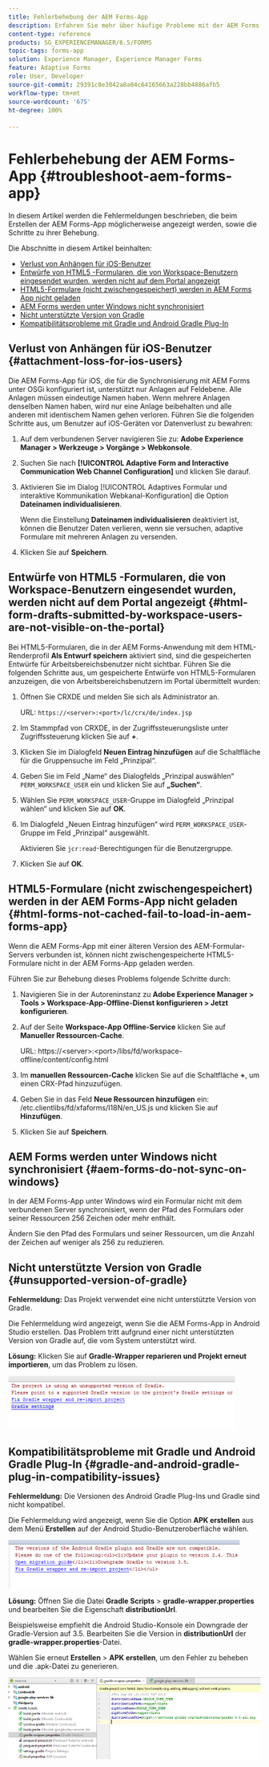```yaml
---
title: Fehlerbehebung der AEM Forms-App
description: Erfahren Sie mehr über häufige Probleme mit der AEM Forms-App und wie Sie diese beheben können.
content-type: reference
products: SG_EXPERIENCEMANAGER/6.5/FORMS
topic-tags: forms-app
solution: Experience Manager, Experience Manager Forms
feature: Adaptive Forms
role: User, Developer
source-git-commit: 29391c8e3042a8a04c64165663a228bb4886afb5
workflow-type: tm+mt
source-wordcount: '675'
ht-degree: 100%

---
```


# Fehlerbehebung der AEM Forms-App {#troubleshoot-aem-forms-app}

In diesem Artikel werden die Fehlermeldungen beschrieben, die beim Erstellen der AEM Forms-App möglicherweise angezeigt werden, sowie die Schritte zu ihrer Behebung.

Die Abschnitte in diesem Artikel beinhalten:

* [Verlust von Anhängen für iOS-Benutzer](/help/forms/using/issues-aem-forms-app.md#attachment-loss-for-ios-users)
* [Entwürfe von HTML5 -Formularen, die von Workspace-Benutzern eingesendet wurden, werden nicht auf dem Portal angezeigt](/help/forms/using/issues-aem-forms-app.md#html-form-drafts-submitted-by-workspace-users-are-not-visible-on-the-portal)
* [HTML5-Formulare (nicht zwischengespeichert) werden in AEM Forms App nicht geladen](/help/forms/using/issues-aem-forms-app.md#html-forms-not-cached-fail-to-load-in-aem-forms-app)
* [AEM Forms werden unter Windows nicht synchronisiert](/help/forms/using/issues-aem-forms-app.md#aem-forms-do-not-sync-on-windows)
* [Nicht unterstützte Version von Gradle](/help/forms/using/issues-aem-forms-app.md#unsupported-version-of-gradle)
* [Kompatibilitätsprobleme mit Gradle und Android Gradle Plug-In](/help/forms/using/issues-aem-forms-app.md#gradle-and-android-gradle-plug-in-compatibility-issues)

## Verlust von Anhängen für iOS-Benutzer {#attachment-loss-for-ios-users}

Die AEM Forms-App für iOS, die für die Synchronisierung mit AEM Forms unter OSGi konfiguriert ist, unterstützt nur Anlagen auf Feldebene. Alle Anlagen müssen eindeutige Namen haben. Wenn mehrere Anlagen denselben Namen haben, wird nur eine Anlage beibehalten und alle anderen mit identischem Namen gehen verloren. Führen Sie die folgenden Schritte aus, um Benutzer auf iOS-Geräten vor Datenverlust zu bewahren:

1. Auf dem verbundenen Server navigieren Sie zu: **Adobe Experience Manager > Werkzeuge > Vorgänge > Webkonsole**.
1. Suchen Sie nach **[!UICONTROL Adaptive Form and Interactive Communication Web Channel Configuration]** und klicken Sie darauf.
1. Aktivieren Sie im Dialog [!UICONTROL Adaptives Formular und interaktive Kommunikation Webkanal-Konfiguration] die Option **Dateinamen individualisieren**.

   Wenn die Einstellung **Dateinamen individualisieren** deaktiviert ist, können die Benutzer Daten verlieren, wenn sie versuchen, adaptive Formulare mit mehreren Anlagen zu versenden.

1. Klicken Sie auf **Speichern**.

## Entwürfe von HTML5 -Formularen, die von Workspace-Benutzern eingesendet wurden, werden nicht auf dem Portal angezeigt {#html-form-drafts-submitted-by-workspace-users-are-not-visible-on-the-portal}

Bei HTML5-Formularen, die in der AEM Forms-Anwendung mit dem HTML-Renderprofil **Als Entwurf speichern** aktiviert sind, sind die gespeicherten Entwürfe für Arbeitsbereichsbenutzer nicht sichtbar. Führen Sie die folgenden Schritte aus, um gespeicherte Entwürfe von HTML5-Formularen anzuzeigen, die von Arbeitsbereichsbenutzern im Portal übermittelt wurden:

1. Öffnen Sie CRXDE und melden Sie sich als Administrator an.

   URL: `https://<server>:<port>/lc/crx/de/index.jsp`

1. Im Stammpfad von CRXDE, in der Zugriffssteuerungsliste unter Zugriffssteuerung klicken Sie auf **+**.
1. Klicken Sie im Dialogfeld **Neuen Eintrag hinzufügen** auf die Schaltfläche für die Gruppensuche im Feld „Prinzipal“.
1. Geben Sie im Feld „Name“ des Dialogfelds „Prinzipal auswählen“ `PERM_WORKSPACE_USER` ein und klicken Sie auf **„Suchen“**. 
1. Wählen Sie `PERM_WORKSPACE_USER`-Gruppe im Dialogfeld „Prinzipal wählen“ und klicken Sie auf **OK**.
1. Im Dialogfeld „Neuen Eintrag hinzufügen“ wird `PERM_WORKSPACE_USER`-Gruppe im Feld „Prinzipal“ ausgewählt.

    Aktivieren Sie `jcr:read`-Berechtigungen für die Benutzergruppe.

1. Klicken Sie auf **OK**.

## HTML5-Formulare (nicht zwischengespeichert) werden in der AEM Forms-App nicht geladen {#html-forms-not-cached-fail-to-load-in-aem-forms-app}

Wenn die AEM Forms-App mit einer älteren Version des AEM-Formular-Servers verbunden ist, können nicht zwischengespeicherte HTML5-Formulare nicht in der AEM Forms-App geladen werden.

Führen Sie zur Behebung dieses Problems folgende Schritte durch:

1. Navigieren Sie in der Autoreninstanz zu **Adobe Experience Manager > Tools > Workspace-App-Offline-Dienst konfigurieren > Jetzt konfigurieren**.
1. Auf der Seite **Workspace-App Offline-Service** klicken Sie auf **Manueller Ressourcen-Cache**.

   URL: https://&lt;server>:&lt;port>/libs/fd/workspace-offline/content/config.html

1. Im **manuellen Ressourcen-Cache** klicken Sie auf die Schaltfläche **+**, um einen CRX-Pfad hinzuzufügen.
1. Geben Sie in das Feld **Neue Ressourcen hinzufügen** ein: /etc.clientlibs/fd/xfaforms/I18N/en_US.js und klicken Sie auf **Hinzufügen**.
1. Klicken Sie auf **Speichern**.

## AEM Forms werden unter Windows nicht synchronisiert {#aem-forms-do-not-sync-on-windows}

In der AEM Forms-App unter Windows wird ein Formular nicht mit dem verbundenen Server synchronisiert, wenn der Pfad des Formulars oder seiner Ressourcen 256 Zeichen oder mehr enthält.

Ändern Sie den Pfad des Formulars und seiner Ressourcen, um die Anzahl der Zeichen auf weniger als 256 zu reduzieren.

## Nicht unterstützte Version von Gradle {#unsupported-version-of-gradle}

**Fehlermeldung:** Das Projekt verwendet eine nicht unterstützte Version von Gradle.

Die Fehlermeldung wird angezeigt, wenn Sie die AEM Forms-App in Android Studio erstellen. Das Problem tritt aufgrund einer nicht unterstützten Version von Gradle auf, die vom System unterstützt wird.

**Lösung:** Klicken Sie auf **Gradle-Wrapper reparieren und Projekt erneut importieren**, um das Problem zu lösen.

![gradle_unsupported_version](assets/gradle_unsupported_version.png)

## Kompatibilitätsprobleme mit Gradle und Android Gradle Plug-In {#gradle-and-android-gradle-plug-in-compatibility-issues}

**Fehlermeldung:** Die Versionen des Android Gradle Plug-Ins und Gradle sind nicht kompatibel.

Die Fehlermeldung wird angezeigt, wenn Sie die Option **APK erstellen** aus dem Menü **Erstellen** auf der Android Studio-Benutzeroberfläche wählen.

![gradle_plugin_compatibility](assets/gradle_plugin_compatibility.png)

**Lösung:** Öffnen Sie die Datei **Gradle Scripts** > **gradle-wrapper.properties** und bearbeiten Sie die Eigenschaft **distributionUrl**.

Beispielsweise empfiehlt die Android Studio-Konsole ein Downgrade der Gradle-Version auf 3.5. Bearbeiten Sie die Version in **distributionUrl** der **gradle-wrapper.properties**-Datei.

Wählen Sie erneut **Erstellen** > **APK erstellen**, um den Fehler zu beheben und die .apk-Datei zu generieren.

![gradle_wrapper_properties](assets/gradle_wrapper_properties.png)
